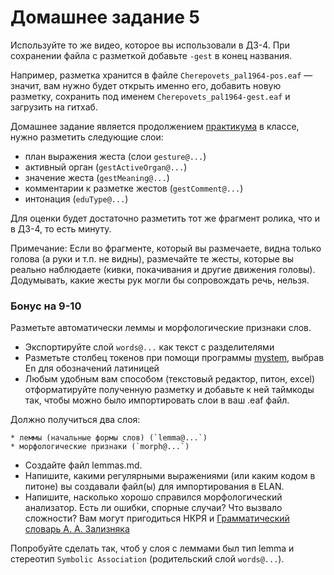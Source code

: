 # Домашнее задание 5

Используйте то же видео, которое вы использовали в ДЗ-4. При сохранении файла с разметкой добавьте `-gest` в конец названия.

Например, разметка хранится в файле `Cherepovets_pal1964-pos.eaf` — значит, вам нужно будет открыть именно его, добавить новую разметку, сохранить под именем `Cherepovets_pal1964-gest.eaf` и загрузить на гитхаб.

Домашнее задание является продолжением [практикума](https://github.com/olesar/lingdata/blob/gh-pages/practicum-elan-intonation.md) в классе, нужно разметить следующие слои:  

* план выражения жеста (слои `gesture@...`)
* активный орган (`gestActiveOrgan@...`)   
* значение жеста (`gestMeaning@...`)
* комментарии к разметке жестов (`gestComment@...`)
* интонация (`eduType@...`)

Для оценки будет достаточно разметить тот же фрагмент ролика, что и в ДЗ-4, то есть минуту.

Примечание: Если во фрагменте, который вы размечаете, видна только голова (а руки и т.п. не видны), размечайте те жесты, которые вы реально наблюдаете (кивки, покачивания и другие движения головы).
Додумывать, какие жесты рук могли бы сопровождать речь, нельзя.


### Бонус на 9-10

Разметьте автоматически леммы и морфологические признаки слов.

- Экспортируйте слой `words@...`  как текст с разделителями
- Разметьте столбец токенов при помощи программы [mystem](http://web-corpora.net/wsgi/mystemplus.wsgi/mystemplus/tagger/mystem/), выбрав En для обозначений латиницей 
- Любым удобным вам способом (текстовый редактор, питон, excel) отформатируйте полученную разметку и добавьте к ней таймкоды так, чтобы можно было импортировать слои в ваш .eaf файл.

Должно получиться два слоя:
```
* леммы (начальные формы слов) (`lemma@...`)
* морфологические признаки (`morph@...`)
```

- Создайте файл lemmas.md.
- Напишите, какими регулярными выражениями (или каким кодом в питоне) вы создавали файл(ы) для импортирования в ELAN.
- Напишите, насколько хорошо справился морфологический анализатор. Есть ли ошибки, спорные случаи? Что вызвало сложности?
Вам могут пригодиться НКРЯ и [Грамматический словарь А. А. Зализняка](https://gramdict.ru/contents)

Попробуйте сделать так, чтоб у слоя с леммами был тип lemma и стереотип `Symbolic Association` (родительский слой `words@...`).
